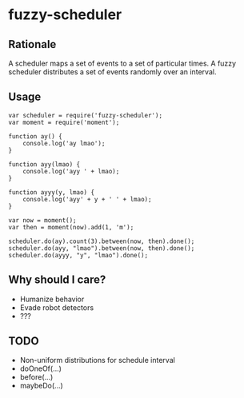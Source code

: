 # fuzzy-scheduler

## Rationale

A scheduler maps a set of events to a set of particular times. 
A fuzzy scheduler distributes a set of events randomly over an interval.

## Usage

```
var scheduler = require('fuzzy-scheduler');
var moment = require('moment');

function ay() {
    console.log('ay lmao');
}

function ayy(lmao) {
    console.log('ayy ' + lmao);
}

function ayyy(y, lmao) {
    console.log('ayy' + y + ' ' + lmao);
}

var now = moment();
var then = moment(now).add(1, 'm');

scheduler.do(ay).count(3).between(now, then).done();
scheduler.do(ayy, "lmao").between(now, then).done();
scheduler.do(ayyy, "y", "lmao").done();
```

## Why should I care?

+ Humanize behavior
+ Evade robot detectors
+ ???

## TODO

+ Non-uniform distributions for schedule interval
+ doOneOf(...)
+ before(...)
+ maybeDo(...)
